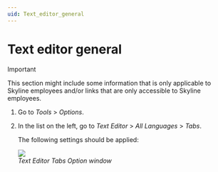 ```yaml
---
uid: Text_editor_general
---
```


# Text editor general

> [!IMPORTANT]
> This section might include some information that is only applicable to Skyline employees and/or links that are only accessible to Skyline employees.

1. Go to *Tools* > *Options*.

1. In the list on the left, go to *Text Editor* > *All Languages* > *Tabs*.

   The following settings should be applied:

   ![](~/develop/images/text_editor_general.png)<br>
   *Text Editor Tabs Option window*
